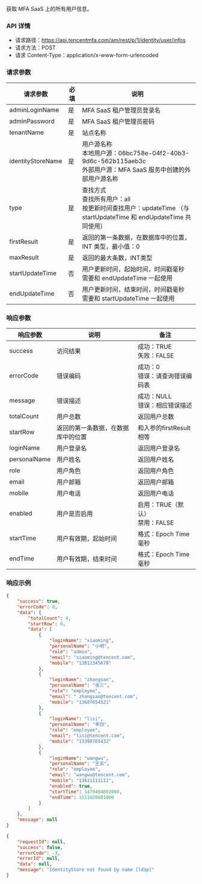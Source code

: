 获取 MFA SaaS 上的所有用户信息。

### API 详情
- 请求路径：https://api.tencentmfa.com/am/rest/p/1/identity/user/infos
- 请求方法：POST
- 请求 Content-Type：application/x-www-form-urlencoded



### 请求参数
| 请求参数 | 必填 | 说明 |
| ---- | ---- | ---- |
| adminLoginName | 是 | MFA SaaS 租户管理员登录名 |
| adminPassword | 是 | MFA SaaS 租户管理员密码 |
| tenantName | 是 | 站点名称 |
| identityStoreName | 是 | 用户源名称<br>本地用户源：06bc758e-04f2-40b3-9d6c-562b115aeb3c<br>外部用户源：MFA SaaS 服务中创建的外部用户源名称 |
| type | 是 | 查找方式<br>查找所有用户：all<br>按更新时间查找用户：updateTime （与 startUpdateTime 和 endUpdateTime 共同使用）|
| firstResult | 是 | 返回的第一条数据，在数据库中的位置，INT 类型，最小值：0 |
| maxResult | 是 | 返回的最大条数，INT类型 |
| startUpdateTime | 否 | 用户更新时间，起始时间，时间戳毫秒<br>需要和 endUpdateTime 一起使用 |
| endUpdateTime | 否 | 用户更新时间，结束时间，时间戳毫秒<br>需要和 startUpdateTime 一起使用 |

### 响应参数
| 响应参数 | 说明 | 备注 |
| ---- | ---- | ---- |
| success | 访问结果 | 成功：TRUE<br>失败：FALSE |
| errorCode | 错误编码 | 成功：0<br>错误：请查询错误编码表 |
| message | 错误描述 | 成功：NULL<br>错误：相应错误描述 |
| totalCount | 用户总数 | 返回用户总数 |
| startRow | 返回的第一条数据，在数据库中的位置 | 和入参的firstResult相等 |
| loginName | 用户登录名 | 返回用户登录名 |
| personalName | 用户姓名 | 返回用户姓名 |
| role | 用户角色 | 返回用户角色 |
| email | 用户邮箱 | 返回用户邮箱 |
| mobile | 用户电话 | 返回用户电话 |
| enabled | 用户是否启用|启用：TRUE（默认）<br>禁用：FALSE |
| startTime | 用户有效期，起始时间 | 格式：Epoch Time 毫秒 |
| endTime | 用户有效期，结束时间 | 格式：Epoch Time 毫秒 |

### 响应示例
```json
{
	"success": true,
	"errorCode": 0,
	"data": {
		"totalCount": 4,
		"startRow": 0,
		"data": [
			{
				"loginName": "xiaoming",
				"personalName": "小明",
				"role": "admin",
				"email": "xiaoming@tencent.com",
				"mobile": "13812345678"
			},
			{
				"loginName": "zhangsan",
				"personalName": "张三",
				"role": "employee",
				"email": " zhangsan@tencent.com",
				"mobile": "13687654321"
			},
			{
				"loginName": "lisi",
				"personalName": "李四",
				"role": "employee",
				"email": "lisi@tencent.com",
				"mobile": "13398765432"
			},
			{
				"loginName": "wangwu",
				"personalName": "王五",
				"role": "employee",
				"email": "wangwu@tencent.com",
				"mobile": "13611111111",
				"enabled": true,
				"startTime": 1479484801000,
				"endTime": 1511020801000
			} 
		]
	},
	"message": null
}
```
```json
{
	"requestId": null,
	"success": false,
	"errorCode": -3,
	"errorId": null,
	"data": null,
	"message": "IdentityStore not found by name [ldap]"
}
```
